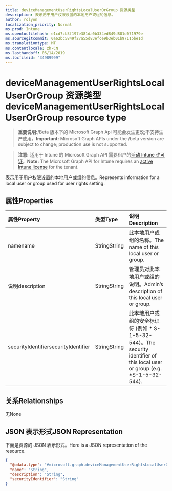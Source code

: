```yaml
---
title: deviceManagementUserRightsLocalUserOrGroup 资源类型
description: 表示用于用户权限设置的本地用户或组的信息。
author: rolyon
localization_priority: Normal
ms.prod: Intune
ms.openlocfilehash: e1cd7cb3f197e381da0b334ed849d881d071979e
ms.sourcegitcommit: 0a62bc5849f27a55d83efce9b3eb01b9711bbe1d
ms.translationtype: MT
ms.contentlocale: zh-CN
ms.lasthandoff: 06/14/2019
ms.locfileid: "34989999"
---
```

# <a name="devicemanagementuserrightslocaluserorgroup-resource-type"></a><span data-ttu-id="6cb53-103">deviceManagementUserRightsLocalUserOrGroup 资源类型</span><span class="sxs-lookup"><span data-stu-id="6cb53-103">deviceManagementUserRightsLocalUserOrGroup resource type</span></span>

> <span data-ttu-id="6cb53-104">**重要说明:**/Beta 版本下的 Microsoft Graph Api 可能会发生更改;不支持生产使用。</span><span class="sxs-lookup"><span data-stu-id="6cb53-104">**Important:** Microsoft Graph APIs under the /beta version are subject to change; production use is not supported.</span></span>

> <span data-ttu-id="6cb53-105">**注意:** 适用于 Intune 的 Microsoft Graph API 需要租户的[活动 Intune 许可证](https://go.microsoft.com/fwlink/?linkid=839381)。</span><span class="sxs-lookup"><span data-stu-id="6cb53-105">**Note:** The Microsoft Graph API for Intune requires an [active Intune license](https://go.microsoft.com/fwlink/?linkid=839381) for the tenant.</span></span>

<span data-ttu-id="6cb53-106">表示用于用户权限设置的本地用户或组的信息。</span><span class="sxs-lookup"><span data-stu-id="6cb53-106">Represents information for a local user or group used for user rights setting.</span></span>

## <a name="properties"></a><span data-ttu-id="6cb53-107">属性</span><span class="sxs-lookup"><span data-stu-id="6cb53-107">Properties</span></span>
|<span data-ttu-id="6cb53-108">属性</span><span class="sxs-lookup"><span data-stu-id="6cb53-108">Property</span></span>|<span data-ttu-id="6cb53-109">类型</span><span class="sxs-lookup"><span data-stu-id="6cb53-109">Type</span></span>|<span data-ttu-id="6cb53-110">说明</span><span class="sxs-lookup"><span data-stu-id="6cb53-110">Description</span></span>|
|:---|:---|:---|
|<span data-ttu-id="6cb53-111">name</span><span class="sxs-lookup"><span data-stu-id="6cb53-111">name</span></span>|<span data-ttu-id="6cb53-112">String</span><span class="sxs-lookup"><span data-stu-id="6cb53-112">String</span></span>|<span data-ttu-id="6cb53-113">此本地用户或组的名称。</span><span class="sxs-lookup"><span data-stu-id="6cb53-113">The name of this local user or group.</span></span>|
|<span data-ttu-id="6cb53-114">说明</span><span class="sxs-lookup"><span data-stu-id="6cb53-114">description</span></span>|<span data-ttu-id="6cb53-115">String</span><span class="sxs-lookup"><span data-stu-id="6cb53-115">String</span></span>|<span data-ttu-id="6cb53-116">管理员对此本地用户或组的说明。</span><span class="sxs-lookup"><span data-stu-id="6cb53-116">Admin’s description of this local user or group.</span></span>|
|<span data-ttu-id="6cb53-117">securityIdentifier</span><span class="sxs-lookup"><span data-stu-id="6cb53-117">securityIdentifier</span></span>|<span data-ttu-id="6cb53-118">String</span><span class="sxs-lookup"><span data-stu-id="6cb53-118">String</span></span>|<span data-ttu-id="6cb53-119">此本地用户或组的安全标识符 (例如 \* S-1-5-32-544)。</span><span class="sxs-lookup"><span data-stu-id="6cb53-119">The security identifier of this local user or group (e.g. \*S-1-5-32-544).</span></span>|

## <a name="relationships"></a><span data-ttu-id="6cb53-120">关系</span><span class="sxs-lookup"><span data-stu-id="6cb53-120">Relationships</span></span>
<span data-ttu-id="6cb53-121">无</span><span class="sxs-lookup"><span data-stu-id="6cb53-121">None</span></span>

## <a name="json-representation"></a><span data-ttu-id="6cb53-122">JSON 表示形式</span><span class="sxs-lookup"><span data-stu-id="6cb53-122">JSON Representation</span></span>
<span data-ttu-id="6cb53-123">下面是资源的 JSON 表示形式。</span><span class="sxs-lookup"><span data-stu-id="6cb53-123">Here is a JSON representation of the resource.</span></span>
<!-- {
  "blockType": "resource",
  "@odata.type": "microsoft.graph.deviceManagementUserRightsLocalUserOrGroup"
}
-->
``` json
{
  "@odata.type": "#microsoft.graph.deviceManagementUserRightsLocalUserOrGroup",
  "name": "String",
  "description": "String",
  "securityIdentifier": "String"
}
```





